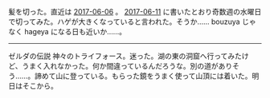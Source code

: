 髪を切った。直近は [2017-06-06][] 。 [2017-06-11][] に書いたとおり奇数週の水曜日で切ってみた。ハゲが大きくなっていると言われた。そうか…… bouzuya じゃなく hageya になる日も近いか……。

-----

ゼルダの伝説 神々のトライフォース。迷った。湖の東の洞窟へ行ってみたけど、うまく入れなかった。何か間違っているんだろうな。別の道がありそう……。諦めて山に登っている。もらった鏡をうまく使って山頂には着いた。明日はそこから。

[2017-06-06]: http://blog.bouzuya.net/2017/06/06/
[2017-06-11]: http://blog.bouzuya.net/2017/06/11/
